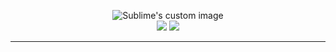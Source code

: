 <p align="center">
  <img src="https://github.com/Holiaaa/Minescript/blob/main/logo/MPL%20(1).png?raw=true" alt="Sublime's custom image"/>
  <br>
  <img src="https://img.shields.io/badge/Licence-MIT-blue">
  <img src="https://img.shields.io/badge/Made_in-Python-green">
</p>
<hr>
